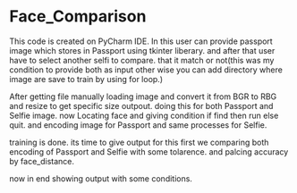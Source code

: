 # Face_Comparison

This code is created on PyCharm IDE.
In this user can provide passport image which stores in Passport using tkinter liberary.
and after that user have to select another selfi to compare. that it match or not(this was my condition to provide both as input other wise you can add directory where image are save to train by using for loop.)

After getting file manually loading image and convert it from BGR to RBG and resize to get specific size outpout. doing this for both Passport and Selfie image.
now Locating face and giving condition if find then run else quit. and encoding image for Passport and same processes for Selfie.

training is done. its time to give output for this first we comparing both encoding of Passport and Selfie with some tolarence. and palcing accuracy by face_distance.

now in end showing output with some conditions.
